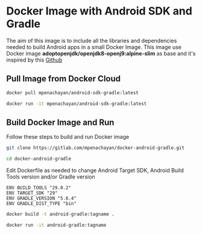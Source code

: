 # Docker Image with Android SDK and Gradle

The aim of this image is to include all the libraries and dependencies needed to build Android apps in a small Docker Image. This image use Docker image **adoptopenjdk/openjdk8-openj9:alpine-slim** as base and it's inspired by this [Github](https://github.com/alvr/alpine-android)

## Pull Image from Docker Cloud

```bash
docker pull mpenachayan/android-sdk-gradle:latest
```

```bash
docker run -it mpenachayan/android-sdk-gradle:latest
```

## Build Docker Image and Run

Follow these steps to build and run Docker image

```bash
git clone https://gitlab.com/mpenachayan/docker-android-gradle.git
```

```bash
cd docker-android-gradle
```

Edit Dockerfile as needed to change Android Target SDK, Android Build Tools version and/or Gradle version

```docker
ENV BUILD_TOOLS "29.0.2"
ENV TARGET_SDK "29"
ENV GRADLE_VERSION "5.6.4"
ENV GRADLE_DIST_TYPE "bin"
```

```bash
docker build -t android-gradle:tagname .
```

```bash
docker run -it android-gradle:tagname
```